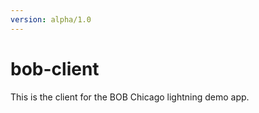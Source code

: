 ```yaml
---
version: alpha/1.0
---
```


bob-client
====

This is the client for the BOB Chicago lightning demo app.  
